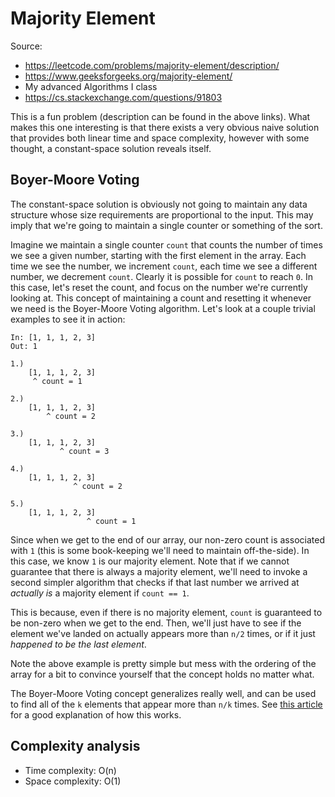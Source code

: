 # Majority Element

Source:

 - https://leetcode.com/problems/majority-element/description/
 - https://www.geeksforgeeks.org/majority-element/
 - My advanced Algorithms I class
 - https://cs.stackexchange.com/questions/91803

This is a fun problem (description can be found in the above links). What makes
this one interesting is that there exists a very obvious naive solution that
provides both linear time and space complexity, however with some thought, a
constant-space solution reveals itself.

## Boyer-Moore Voting

The constant-space solution is obviously not going to maintain any data structure
whose size requirements are proportional to the input. This may imply that we're
going to maintain a single counter or something of the sort.

Imagine we maintain a single counter `count` that counts the number of times we see
a given number, starting with the first element in the array. Each time we see the
number, we increment `count`, each time we see a different number, we decrement
`count`. Clearly it is possible for `count` to reach `0`. In this case, let's reset
the count, and focus on the number we're currently looking at. This concept of maintaining
a count and resetting it whenever we need is the Boyer-Moore Voting algorithm. Let's look
at a couple trivial examples to see it in action:

```
In: [1, 1, 1, 2, 3]
Out: 1

1.)
    [1, 1, 1, 2, 3]
     ^ count = 1

2.)
    [1, 1, 1, 2, 3]
        ^ count = 2

3.)
    [1, 1, 1, 2, 3]
           ^ count = 3

4.)
    [1, 1, 1, 2, 3]
              ^ count = 2

5.)
    [1, 1, 1, 2, 3]
                 ^ count = 1
```

Since when we get to the end of our array, our non-zero count is associated with `1` (this
is some book-keeping we'll need to maintain off-the-side). In this case, we know `1` is our
majority element. Note that if we cannot guarantee that there is always a majority element,
we'll need to invoke a second simpler algorithm that checks if that last number we arrived at
_actually is_ a majority element if `count == 1`.

This is because, even if there is no majority element, `count` is guaranteed to be non-zero
when we get to the end. Then, we'll just have to see if the element we've landed on actually
appears more than `n/2` times, or if it just _happened to be the last element_.

Note the above example is pretty simple but mess with the ordering of the array for a bit to
convince yourself that the concept holds no matter what.

The Boyer-Moore Voting concept generalizes really well, and can be used to find all of the
`k` elements that appear more than `n/k` times. See
[this article](https://cs.stackexchange.com/questions/91803) for a good explanation of how
this works.

## Complexity analysis

 - Time complexity: O(n)
 - Space complexity: O(1)

